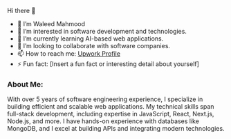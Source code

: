 Hi there 👋

- 👋 I’m Waleed Mahmood
- 👀 I’m interested in software development and technologies.
- 🌱 I’m currently learning AI-based web applications.
- 🤝 I’m looking to collaborate with software companies.
- 📫 How to reach me: [Upwork Profile](https://www.upwork.com/freelancers/~your-upwork-link)
- ⚡ Fun fact: [Insert a fun fact or interesting detail about yourself]

### About Me:
With over 5 years of software engineering experience, I specialize in building efficient and scalable web applications. My technical skills span full-stack development, including expertise in JavaScript, React, Next.js, Node.js, and more. I have hands-on experience with databases like MongoDB, and I excel at building APIs and integrating modern technologies.

